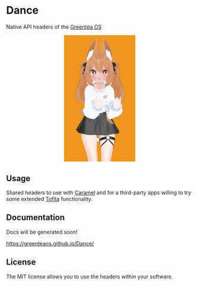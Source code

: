 # Dance

Native API headers of the [Greentea OS](https://github.com/GreenteaOS)

<p align="center">
  <a href="https://github.com/sponsors/PeyTy">
    <img width="192px" src="https://raw.githubusercontent.com/GreenteaOS/Dance/kawaii/nest-findinganest.gif" />
  </a>
</p>

## Usage

Shared headers to use with [Caramel](https://github.com/GreenteaOS/Caramel) and for a third-party apps willing to try some extended [Tofita](https://github.com/GreenteaOS/Tofita) functionality.

## Documentation

Docs will be generated soon!

https://greenteaos.github.io/Dance/

## License

The MIT license allows you to use the headers within your software.
